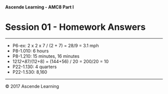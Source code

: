 #### Ascende Learning - AMC8 Part I
# Session 01 - Homework Answers
- - - 

- P6-ex: 2 x 2 x 7 / (2 + 7) = 28/9 = 3.1 mph
- P8-1.010: 6 hours
- P8-1.210: 15 minutes, 16 minutes
- 12*12+8*7/(12+8) = (144+56) / 20 = 200/20 = 10
- P22-1.130: 4 quarters
- P22-1.530: 8,160


- - - 
<div class="footer">
    &copy; 2017 Ascende Learning
</div>
